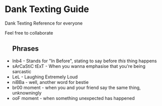 # Dank Texting Guide 
Dank Texting Reference for everyone 

Feel free to collaborate

<ul>  
  
  <h2> Phrases  </h2> 
  
  <li>Inb4 - Stands for "In Before", stating to say before <i>this</i> thing happens </li>
  <li>sArCaStiC tExT - When you wanna emphasise that you're being sarcastic </li>
  <li>LeL - Laughing Extremely Loud </li> 
  <li>niBBa - well, another word for bestie </li>
  <li>br00 moment - when you and your friend say the same thing, unknowningly </li>  
  <li>ooF moment - when something unexpected has happened </li>
  
</ul>
